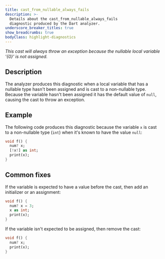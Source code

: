 ```yaml
---
title: cast_from_nullable_always_fails
description: >-
  Details about the cast_from_nullable_always_fails
  diagnostic produced by the Dart analyzer.
underscore_breaker_titles: true
show_breadcrumbs: true
bodyClass: highlight-diagnostics
---
```


_This cast will always throw an exception because the nullable local variable
'{0}' is not assigned._

## Description

The analyzer produces this diagnostic when a local variable that has a
nullable type hasn't been assigned and is cast to a non-nullable type.
Because the variable hasn't been assigned it has the default value of
`null`, causing the cast to throw an exception.

## Example

The following code produces this diagnostic because the variable `x` is
cast to a non-nullable type (`int`) when it's known to have the value
`null`:

```dart
void f() {
  num? x;
  [!x!] as int;
  print(x);
}
```

## Common fixes

If the variable is expected to have a value before the cast, then add an
initializer or an assignment:

```dart
void f() {
  num? x = 3;
  x as int;
  print(x);
}
```

If the variable isn't expected to be assigned, then remove the cast:

```dart
void f() {
  num? x;
  print(x);
}
```
